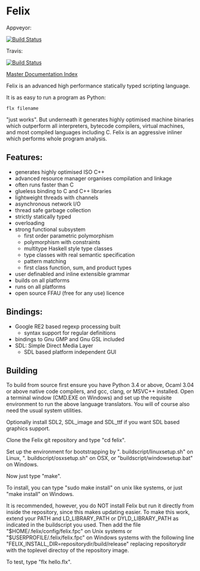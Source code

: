 
Felix
=====


Appveyor:

[![Build Status](https://ci.appveyor.com/api/projects/status/9wndcq726vrgx58c?svg=true)](https://ci.appveyor.com/project/skaller/felix)


Travis:

[![Build Status](https://travis-ci.org/felix-lang/felix.svg?branch=master)](https://travis-ci.org/felix-lang/felix)


[Master Documentation Index](http://felix-documentation-master.readthedocs.io/en/latest)

Felix is an advanced high performance statically typed scripting language.

It is as easy to run a program as Python:

```
flx filename
```

"just works". But underneath it generates highly optimised machine
binaries which outperform all interpreters, bytecode compilers,
virtual machines, and most compiled languages including C.
Felix is an aggressive inliner which performs whole program
analysis.

Features:
----------

- generates highly optimised ISO C++
- advanced resource manager organises compilation and linkage
- often runs faster than C
- glueless binding to C and C++ libraries
- lightweight threads with channels
- asynchronous network I/O
- thread safe garbage collection
- strictly statically typed
- overloading
- strong functional subsystem
  * first order parametric polymorphism
  * polymorphism with constraints
  * multitype Haskell style type classes
  * type classes with real semantic specification
  * pattern matching
  * first class function, sum, and product types
- user definabled and inline extensible grammar
- builds on all platforms
- runs on all platforms
- open source FFAU (free for any use) licence

Bindings:
-----------

- Google RE2 based regexp processing built
  * syntax support for regular definitions
- bindings to Gnu GMP and Gnu GSL included
- SDL: Simple Direct Media Layer
  * SDL based platform independent GUI 

Building
--------

To build from source first ensure you have Python 3.4 or above, Ocaml 3.04 or above native code compilers, and gcc, clang, or MSVC++ installed.  Open a terminal window (CMD.EXE on Windows) and set up the requisite environment to run the above language translators. You will of course also need the usual system utilities.

Optionally install SDL2, SDL_image and SDL_ttf if you want SDL based graphics support.

Clone the Felix git repository and type "cd felix".

Set up the environment for bootstrapping by ". buildscript/linuxsetup.sh" on Linux, ". buildscript/osxsetup.sh" on OSX, or "buildscript/windowsetup.bat" on Windows.

Now just type "make".

To install, you can type "sudo make install" on unix like systems, or just "make install" on Windows.

It is recommended, however, you do NOT install Felix but run it directly from inside the repository, since this makes updating easier. To make this work, extend your PATH and LD_LIBRARY_PATH or DYLD_LIBRARY_PATH as indicated in the buildscript you used. Then add the file "$HOME/.felix/config/felix.fpc" on Unix systems or "$USERPROFILE/.felix/felix.fpc" on Windows systems with the following line "FELIX_INSTALL_DIR=repositorydir/build/release" replacing repositorydir with the toplevel directoy of the repository image.

To test, type "flx hello.flx".

